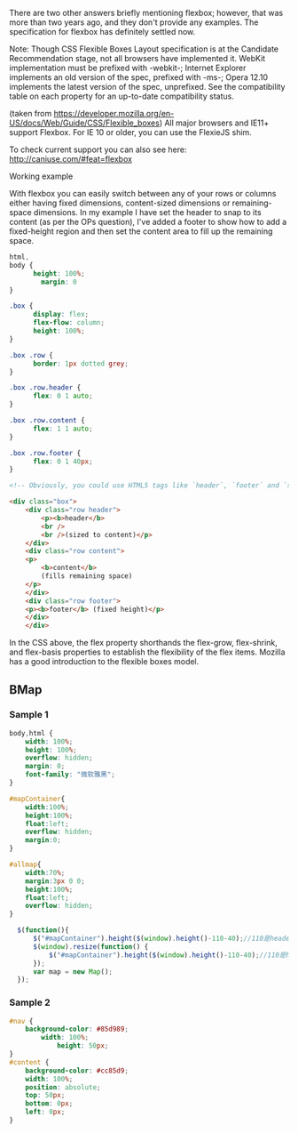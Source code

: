 There are two other answers briefly mentioning flexbox; however, that was more than two years ago, and they don't provide any examples. The specification for flexbox has definitely settled now.

Note: Though CSS Flexible Boxes Layout specification is at the Candidate Recommendation stage, not all browsers have implemented it. WebKit implementation must be prefixed with -webkit-; Internet Explorer implements an old version of the spec, prefixed with -ms-; Opera 12.10 implements the latest version of the spec, unprefixed. See the compatibility table on each property for an up-to-date compatibility status.

(taken from https://developer.mozilla.org/en-US/docs/Web/Guide/CSS/Flexible_boxes)
All major browsers and IE11+ support Flexbox. For IE 10 or older, you can use the FlexieJS shim.

To check current support you can also see here: http://caniuse.com/#feat=flexbox

Working example

With flexbox you can easily switch between any of your rows or columns either having fixed dimensions, content-sized dimensions or remaining-space dimensions. In my example I have set the header to snap to its content (as per the OPs question), I've added a footer to show how to add a fixed-height region and then set the content area to fill up the remaining space.

```css
html,
body {
      height: 100%;
        margin: 0
}

.box {
      display: flex;
      flex-flow: column;
      height: 100%;
}

.box .row {
      border: 1px dotted grey;
}

.box .row.header {
      flex: 0 1 auto;
}

.box .row.content {
      flex: 1 1 auto;
}

.box .row.footer {
      flex: 0 1 40px;
}
```

```html
<!-- Obviously, you could use HTML5 tags like `header`, `footer` and `section` -->

<div class="box">
	<div class="row header">
		<p><b>header</b>
		<br />
		<br />(sized to content)</p>
	</div>
	<div class="row content">
	<p>
		<b>content</b>
		(fills remaining space)
	</p>
	</div>
	<div class="row footer">
	<p><b>footer</b> (fixed height)</p>
	</div>
	</div>
```
In the CSS above, the flex property shorthands the flex-grow, flex-shrink, and flex-basis properties to establish the flexibility of the flex items. Mozilla has a good introduction to the flexible boxes model.


## BMap

### Sample 1

```css
body,html {
	width: 100%;
	height: 100%;
	overflow: hidden;
	margin: 0;
	font-family: "微软雅黑";
}

#mapContainer{
	width:100%;
	height:100%;
	float:left;
	overflow: hidden;
	margin:0;
}

#allmap{
	width:70%;
	margin:3px 0 0;
	height:100%;
	float:left;
	overflow: hidden;
}
```

```javascript
  $(function(){
	  $("#mapContainer").height($(window).height()-110-40);//110是header高度,40是 footer高度 
	  $(window).resize(function() {
		  $("#mapContainer").height($(window).height()-110-40);//110是header高度,40是 footer高度 
	  });
	  var map = new Map();
  });
```

### Sample 2
```css
#nav {
    background-color: #85d989;
        width: 100%;
            height: 50px;
}
#content {
    background-color: #cc85d9;
	width: 100%;
	position: absolute;
	top: 50px;
	bottom: 0px;
	left: 0px;
}
```
